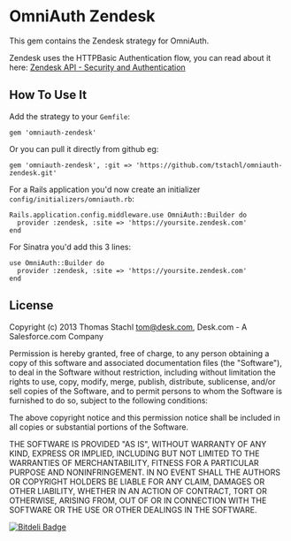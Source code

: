 # OmniAuth Zendesk

This gem contains the Zendesk strategy for OmniAuth.

Zendesk uses the HTTPBasic Authentication flow, you can read about it here: [Zendesk API - Security and Authentication](http://developer.zendesk.com/documentation/rest_api/introduction.html#security-and-authentication)

## How To Use It

Add the strategy to your `Gemfile`:

    gem 'omniauth-zendesk'

Or you can pull it directly from github eg:

    gem 'omniauth-zendesk', :git => 'https://github.com/tstachl/omniauth-zendesk.git'

For a Rails application you'd now create an initializer `config/initializers/omniauth.rb`:

    Rails.application.config.middleware.use OmniAuth::Builder do
      provider :zendesk, :site => 'https://yoursite.zendesk.com' 
    end

For Sinatra you'd add this 3 lines:

    use OmniAuth::Builder do
      provider :zendesk, :site => 'https://yoursite.zendesk.com'
    end

## License

Copyright (c) 2013 Thomas Stachl <tom@desk.com>, Desk.com - A Salesforce.com Company

Permission is hereby granted, free of charge, to any person obtaining a copy of this software and associated documentation files (the "Software"), to deal in the Software without restriction, including without limitation the rights to use, copy, modify, merge, publish, distribute, sublicense, and/or sell copies of the Software, and to permit persons to whom the Software is furnished to do so, subject to the following conditions:

The above copyright notice and this permission notice shall be included in all copies or substantial portions of the Software.

THE SOFTWARE IS PROVIDED "AS IS", WITHOUT WARRANTY OF ANY KIND, EXPRESS OR IMPLIED, INCLUDING BUT NOT LIMITED TO THE WARRANTIES OF MERCHANTABILITY, FITNESS FOR A PARTICULAR PURPOSE AND NONINFRINGEMENT. IN NO EVENT SHALL THE AUTHORS OR COPYRIGHT HOLDERS BE LIABLE FOR ANY CLAIM, DAMAGES OR OTHER LIABILITY, WHETHER IN AN ACTION OF CONTRACT, TORT OR OTHERWISE, ARISING FROM, OUT OF OR IN CONNECTION WITH THE SOFTWARE OR THE USE OR OTHER DEALINGS IN THE SOFTWARE.

[![Bitdeli Badge](https://d2weczhvl823v0.cloudfront.net/tstachl/omniauth-zendesk/trend.png)](https://bitdeli.com/free "Bitdeli Badge")
